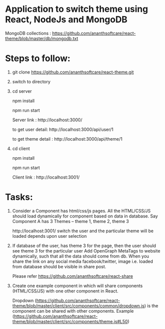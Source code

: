 # Application to switch theme using React, NodeJs and MongoDB

MongoDB collections : https://github.com/ananthsoftcare/react-theme/blob/master/db/mongodb.txt

# Steps to follow:

1. git clone https://github.com/ananthsoftcare/react-theme.git

2. switch to directory 

3. cd server
   
   npm install
   
   npm run start
   
   Server link :  http://localhost:3000/ 
   
   to get user detail: http://localhost:3000/api/user/1
   
   to get theme detail : http://localhost:3000/api/theme/1
   
4. cd client

   npm install
   
   npm run start
   
   Client link : http://localhost:3001/


# Tasks:

1. Consider a Component has html/css/js pages. All the HTML/CSS/JS should load dynamically for component based on data in database.
Say Component A has 3 Themes – theme 1, theme 2, theme 3

   http://localhost:3001/ switch the user and the particular theme will be loaded depends upon user selection


2. If database of the user, has theme 3 for the page, then the user should see theme 3 for the particular user
Add OpenGraph MetaTags to website dynamically, such that all the data should come from db. When you share the link on any social media facebook/twitter, image i.e. loaded from database should be visible in share post.

   Please refer https://github.com/ananthsoftcare/react-share

3. Create one example component in which will share components (HTML/CSS/JS) with one other component in React.

   Dropdown (https://github.com/ananthsoftcare/react-theme/blob/master/client/src/components/common/dropdown.js) is the component can be shared with other components. Example (https://github.com/ananthsoftcare/react-theme/blob/master/client/src/components/theme.js#L50) 
